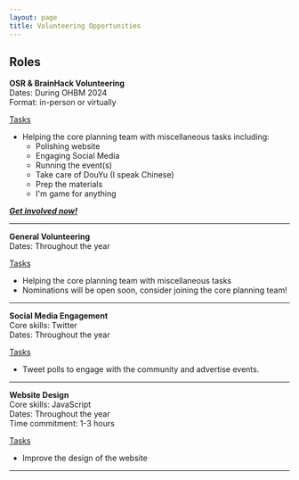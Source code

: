 ```yaml
---
layout: page
title: Volunteering Opportunities
---
```


## Roles

**OSR & BrainHack Volunteering** <br>
Dates: During OHBM 2024 <br>
Format: in-person or virtually <br>

<ins>Tasks</ins>
* Helping the core planning team with miscellaneous tasks including:
    * Polishing website
    * Engaging Social Media
    * Running the event(s)
    * Take care of DouYu (I speak Chinese)
    * Prep the materials
    * I'm game for anything

***[Get involved now!](/volunteer.md)***

---

**General Volunteering** <br>
Dates: Throughout the year <br>

<ins>Tasks</ins>
* Helping the core planning team with miscellaneous tasks 
* Nominations will be open soon, consider joining the core planning team! 

---

**Social Media Engagement** <br>
Core skills: Twitter <br>
Dates: Throughout the year <br>

<ins>Tasks</ins>
<!-- * Tweet announcements on a schedule before and during the OHBM. <br> -->
* Tweet polls to engage with the community and advertise events. <br>

---

**Website Design** <br>
Core skills: JavaScript <br>
Dates: Throughout the year <br>
Time commitment: 1-3 hours <br>

<ins>Tasks</ins>

* Improve the design of the website 

---

<!-- ---

**Panel Session Managers** <br>
Core skills: crowdcast, manage the chat and keep an eye on code of conduct <br>
Dates: 20/06 - 23/06 <br>
Time commitment: 1-3 hours  <br>

<ins>Tasks</ins>

Panel sessions: live + rebroadcast recording <br>
* Monitor the chat for code of conduct and questions (chat will come in through sparkle and crowdcast independently): repeat these questions to the moderator at the end of the panel discussion if time permits. <br>

---

**Emergent Session Managers** <br>
Core skills: crowdcast, keep an eye on code of conduct, website skills <br>
Dates: 20/06 - 23/06 <br>
Time commitment: 1-3 hours <br>

<ins>Tasks</ins>

Emergent sessions: live sessions, booked “on the fly” <br>
* Monitor the emergent session requests that come in during the meeting.  <br>
* Reserve a time for them and start the meeting at their specified time. <br>
* Make sure they conclude their meeting at their specified time. <br>
* Coordinate with the website volunteer so that the emergent sessions appear on the website schedule. <br>
* Coordinate with the social media engagement volunteer so that the emergent session gets tweeted. <br>

Note: Submitted emergent requests will be briefly reviewed by the OSR team for appropriate content, and details communicated regarding how to book a slot in our schedule. <br>

**Social Media Content Development** <br>
Core skills: Twitter <br>
Dates: Now - 20/06 <br>

<ins>Tasks</ins>
* Create OSR content to tweet before the conference. 
* Advertise OSR until OHBM.  -->

